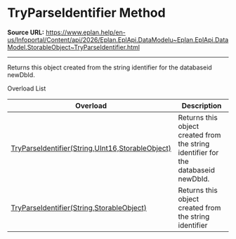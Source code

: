 # TryParseIdentifier Method

**Source URL:** https://www.eplan.help/en-us/Infoportal/Content/api/2026/Eplan.EplApi.DataModelu~Eplan.EplApi.DataModel.StorableObject~TryParseIdentifier.html

---

Returns this object created from the string identifier for the databaseid newDbId.

Overload List

| Overload | Description |
| --- | --- |
| [TryParseIdentifier(String,UInt16,StorableObject)](Eplan.EplApi.DataModelu~Eplan.EplApi.DataModel.StorableObject~TryParseIdentifier(String,UInt16,StorableObject).html) | Returns this object created from the string identifier for the databaseid newDbId. |
| [TryParseIdentifier(String,StorableObject)](Eplan.EplApi.DataModelu~Eplan.EplApi.DataModel.StorableObject~TryParseIdentifier(String,StorableObject).html) | Returns this object created from the string identifier |
